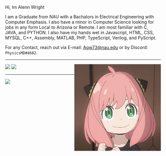Hi, Im Alenn Wright

  I am a Graduate from NAU with a Bachalors in Electrical Engineering with Computer Emphasis. I also have a minor in Computer Science looking for jobs in any form Local to Arizona or Remote. I am most familiar with C, JAVA, and PYTHON. I also have my hands wet in Javascript, HTML, CSS, MYSQL, C++, Assembly, MATLAB, PHP, TypeScript, Verilog, and PyScript.

For any Contact, reach out via E-mail: Agw73@nau.edu or by Discord: `PhysicsMD#4682`.

- - - -

<img align="right" alt="GIF" src="anya-prof.gif?raw=true" width="280" />

[![](https://github-readme-stats.vercel.app/api?username=PhysicsMD&theme=midnight-purple&hide=stars,issues&include_all_commits=true&count_private=true&show_icons=true&disable_animations=false&hide_title=true&bg_color=000000&hide_border=true&text_color=FFFFFF&icon_color=00FFFB&title_color=00FFFB)](#)
[![](https://github-readme-stats.vercel.app/api/top-langs/?username=PhysicsMD&theme=midnight-purple&layout=compact&card_width=445&langs_count=10&hide_border=true&hide_title=true&hide=)](#)
- - - -
![](https://komarev.com/ghpvc/?username=PhysicsMD&color=lightgrey&style=for-the-badge&label=TOTAL+VIEWS)
